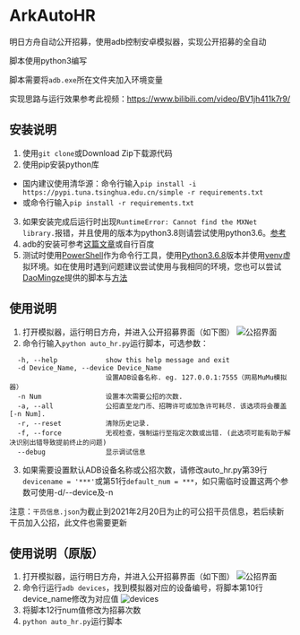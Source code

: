 # ArkAutoHR
明日方舟自动公开招募，使用adb控制安卓模拟器，实现公开招募的全自动

脚本使用python3编写

脚本需要将`adb.exe`所在文件夹加入环境变量

实现思路与运行效果参考此视频：https://www.bilibili.com/video/BV1jh411k7r9/

## 安装说明
1. 使用`git clone`或Download Zip下载源代码
2. 使用pip安装python库
  - 国内建议使用清华源：命令行输入`pip install -i https://pypi.tuna.tsinghua.edu.cn/simple -r requirements.txt`
  - 或命令行输入`pip install -r requirements.txt`
3. 如果安装完成后运行时出现`RuntimeError: Cannot find the MXNet library.`报错，并且使用的版本为python3.8则请尝试使用python3.6。[参考](https://github.com/apache/incubator-mxnet/issues/17719)
4. adb的安装可参考[这篇文章](https://jingyan.baidu.com/article/22fe7cedf67e353002617f25.html)或自行百度
5. 测试时使用[PowerShell](https://github.com/PowerShell/PowerShell)作为命令行工具，使用[Python3.6.8](https://www.python.org/downloads/release/python-368/)版本并使用[venv](https://docs.python.org/zh-cn/3/tutorial/venv.html)虚拟环境。如在使用时遇到问题建议尝试使用与我相同的环境，您也可以尝试[DaoMingze](https://github.com/DaoMingze/ArkAuto)提供的脚本与[方法](https://github.com/DaoMingze/ArkAuto#%E5%85%B6%E4%BB%96%E8%AF%B4%E6%98%8E)

## 使用说明
1. 打开模拟器，运行明日方舟，并进入公开招募界面（如下图）
![公招界面](fig/公招界面.png)
2. 命令行输入`python auto_hr.py`运行脚本，可选参数：
```
  -h, --help            show this help message and exit
  -d Device_Name, --device Device_Name
                        设置ADB设备名称. eg. 127.0.0.1:7555（网易MuMu模拟器）
  -n Num                设置本次需要公招的次数.
  -a, --all             公招直至龙门币、招聘许可或加急许可耗尽. 该选项将会覆盖[-n Num].
  -r, --reset           清除历史记录.
  -f, --force           无视检查，强制运行至指定次数或出错. (此选项可能有助于解决识别出错导致提前终止的问题)
  --debug               显示调试信息
  ```
3. 如果需要设置默认ADB设备名称或公招次数，请修改auto_hr.py第39行`devicename = '***'`或第51行`default_num = ***`，如只需临时设置这两个参数可使用-d/--device及-n

注意：`干员信息.json`为截止到2021年2月20日为止的可公招干员信息，若后续新干员加入公招，此文件也需要更新

## 使用说明（原版）
1. 打开模拟器，运行明日方舟，并进入公开招募界面（如下图）
![公招界面](fig/公招界面.png)
2. 命令行运行`adb devices`，找到模拟器对应的设备编号，将脚本第10行device_name修改为对应值
![devices](fig/devices.png)
3. 将脚本12行num值修改为招募次数
4. `python auto_hr.py`运行脚本
